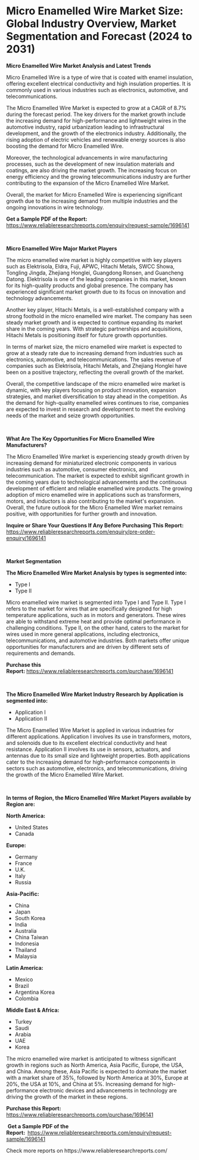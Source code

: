 <p><h1>Micro Enamelled Wire Market Size: Global Industry Overview, Market Segmentation and Forecast (2024 to 2031)</h1></p><p><strong>Micro Enamelled Wire Market Analysis and Latest Trends</strong></p>
<p><p>Micro Enamelled Wire is a type of wire that is coated with enamel insulation, offering excellent electrical conductivity and high insulation properties. It is commonly used in various industries such as electronics, automotive, and telecommunications.</p><p>The Micro Enamelled Wire Market is expected to grow at a CAGR of 8.7% during the forecast period. The key drivers for the market growth include the increasing demand for high-performance and lightweight wires in the automotive industry, rapid urbanization leading to infrastructural development, and the growth of the electronics industry. Additionally, the rising adoption of electric vehicles and renewable energy sources is also boosting the demand for Micro Enamelled Wire.</p><p>Moreover, the technological advancements in wire manufacturing processes, such as the development of new insulation materials and coatings, are also driving the market growth. The increasing focus on energy efficiency and the growing telecommunications industry are further contributing to the expansion of the Micro Enamelled Wire Market.</p><p>Overall, the market for Micro Enamelled Wire is experiencing significant growth due to the increasing demand from multiple industries and the ongoing innovations in wire technology.</p></p>
<p><strong>Get a Sample PDF of the Report:&nbsp;</strong> <a href="https://www.reliableresearchreports.com/enquiry/request-sample/1696141">https://www.reliableresearchreports.com/enquiry/request-sample/1696141</a></p>
<p>&nbsp;</p>
<p><strong>Micro Enamelled Wire Major Market Players</strong></p>
<p><p>The micro enamelled wire market is highly competitive with key players such as Elektrisola, Eldra, Fuji, APWC, Hitachi Metals, SWCC Showa, Tongling Jingda, Zhejiang Honglei, Guangdong Ronsen, and Guancheng Datong. Elektrisola is one of the leading companies in this market, known for its high-quality products and global presence. The company has experienced significant market growth due to its focus on innovation and technology advancements. </p><p>Another key player, Hitachi Metals, is a well-established company with a strong foothold in the micro enamelled wire market. The company has seen steady market growth and is expected to continue expanding its market share in the coming years. With strategic partnerships and acquisitions, Hitachi Metals is positioning itself for future growth opportunities.</p><p>In terms of market size, the micro enamelled wire market is expected to grow at a steady rate due to increasing demand from industries such as electronics, automotive, and telecommunications. The sales revenue of companies such as Elektrisola, Hitachi Metals, and Zhejiang Honglei have been on a positive trajectory, reflecting the overall growth of the market.</p><p>Overall, the competitive landscape of the micro enamelled wire market is dynamic, with key players focusing on product innovation, expansion strategies, and market diversification to stay ahead in the competition. As the demand for high-quality enamelled wires continues to rise, companies are expected to invest in research and development to meet the evolving needs of the market and seize growth opportunities.</p></p>
<p>&nbsp;</p>
<p><strong>What Are The Key Opportunities For Micro Enamelled Wire Manufacturers?</strong></p>
<p><p>The Micro Enamelled Wire market is experiencing steady growth driven by increasing demand for miniaturized electronic components in various industries such as automotive, consumer electronics, and telecommunication. The market is expected to exhibit significant growth in the coming years due to technological advancements and the continuous development of efficient and reliable enamelled wire products. The growing adoption of micro enamelled wire in applications such as transformers, motors, and inductors is also contributing to the market's expansion. Overall, the future outlook for the Micro Enamelled Wire market remains positive, with opportunities for further growth and innovation.</p></p>
<p><strong>Inquire or Share Your Questions If Any Before Purchasing This Report:</strong> <a href="https://www.reliableresearchreports.com/enquiry/pre-order-enquiry/1696141">https://www.reliableresearchreports.com/enquiry/pre-order-enquiry/1696141</a></p>
<p>&nbsp;</p>
<p><strong>Market Segmentation</strong></p>
<p><strong>The Micro Enamelled Wire Market Analysis by types is segmented into:</strong></p>
<p><ul><li>Type I</li><li>Type II</li></ul></p>
<p><p>Micro enamelled wire market is segmented into Type I and Type II. Type I refers to the market for wires that are specifically designed for high temperature applications, such as in motors and generators. These wires are able to withstand extreme heat and provide optimal performance in challenging conditions. Type II, on the other hand, caters to the market for wires used in more general applications, including electronics, telecommunications, and automotive industries. Both markets offer unique opportunities for manufacturers and are driven by different sets of requirements and demands.</p></p>
<p><strong>Purchase this Report:&nbsp;</strong><a href="https://www.reliableresearchreports.com/purchase/1696141">https://www.reliableresearchreports.com/purchase/1696141</a></p>
<p>&nbsp;</p>
<p><strong>The Micro Enamelled Wire Market Industry Research by Application is segmented into:</strong></p>
<p><ul><li>Application I</li><li>Application II</li></ul></p>
<p><p>The Micro Enamelled Wire Market is applied in various industries for different applications. Application I involves its use in transformers, motors, and solenoids due to its excellent electrical conductivity and heat resistance. Application II involves its use in sensors, actuators, and antennas due to its small size and lightweight properties. Both applications cater to the increasing demand for high-performance components in sectors such as automotive, electronics, and telecommunications, driving the growth of the Micro Enamelled Wire Market.</p></p>
<p>&nbsp;</p>
<p><strong>In terms of Region, the Micro Enamelled Wire Market Players available by Region are:</strong></p>
<p>
    <p> <strong> North America: </strong>
        <ul>
            <li>United States</li>
            <li>Canada</li>
        </ul>
        </p> 
    <p> <strong> Europe: </strong>
        <ul>
            <li>Germany</li>
            <li>France</li>
            <li>U.K.</li>
            <li>Italy</li>
            <li>Russia</li>
        </ul>
        </p> 
    <p> <strong> Asia-Pacific: </strong>
        <ul>
            <li>China</li>
            <li>Japan</li>
            <li>South Korea</li>
            <li>India</li>
            <li>Australia</li>
            <li>China Taiwan</li>
            <li>Indonesia</li>
            <li>Thailand</li>
            <li>Malaysia</li>
        </ul>
        </p> 
    <p> <strong> Latin America: </strong>
        <ul>
            <li>Mexico</li>
            <li>Brazil</li>
            <li>Argentina Korea</li>
            <li>Colombia</li>
        </ul>
        </p> 
    <p> <strong> Middle East & Africa: </strong>
        <ul>
            <li>Turkey</li>
            <li>Saudi</li>
            <li>Arabia</li>
            <li>UAE</li>
            <li>Korea</li>
        </ul>
    </p>
    </p>
<p><p>The micro enamelled wire market is anticipated to witness significant growth in regions such as North America, Asia Pacific, Europe, the USA, and China. Among these, Asia Pacific is expected to dominate the market with a market share of 35%, followed by North America at 30%, Europe at 20%, the USA at 10%, and China at 5%. Increasing demand for high-performance electronic devices and advancements in technology are driving the growth of the market in these regions.</p></p>
<p><strong>Purchase this Report: </strong><a href="https://www.reliableresearchreports.com/purchase/1696141">https://www.reliableresearchreports.com/purchase/1696141</a></p>
<p>&nbsp;<strong>Get a Sample PDF of the Report:&nbsp;&nbsp;</strong><a href="https://www.reliableresearchreports.com/enquiry/request-sample/1696141">https://www.reliableresearchreports.com/enquiry/request-sample/1696141</a></p>
<p><strong></strong></p>
<p>Check more reports on https://www.reliableresearchreports.com/</p>